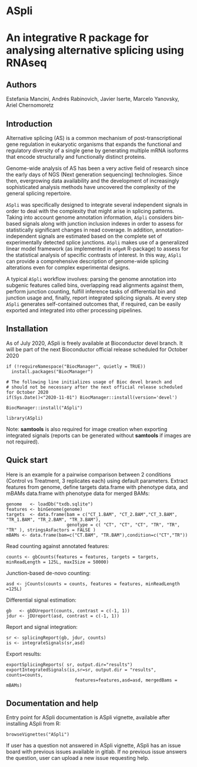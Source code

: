 # ASpli

# An integrative R package for analysing alternative splicing using RNAseq

## Authors
Estefania Mancini, Andrés Rabinovich, Javier Iserte, Marcelo Yanovsky, Ariel Chernomoretz

## Introduction
Alternative splicing (AS) is a common mechanism of post-transcriptional gene 
regulation in eukaryotic organisms that expands the functional and regulatory 
diversity of a single gene by generating multiple mRNA isoforms that encode 
structurally and functionally distinct proteins. 

Genome-wide analysis of AS has been a very active field of research since 
the early days of NGS (Next generation sequencing) technologies.  Since then, evergrowing data availability and the development of increasingly sophisticated analysis methods have uncovered the complexity of the general splicing repertoire.  

`ASpli` was specifically designed to integrate several independent signals in order to deal with the complexity that might arise in splicing patterns. Taking into account genome annotation information, `ASpli` considers bin-based signals along  with junction inclusion indexes in order to assess for statistically significant changes in read coverage. In addition, annotation-independent signals are estimated based on the complete set of experimentally detected splice junctions.  `ASpli` makes use of a generalized linear model framework (as implemented in `edgeR` R-package) to assess for the statistical  analysis of specific contrasts of interest. In this way, `ASpli` can provide a comprehensive description of genome-wide splicing alterations even for complex experimental designs. 

A typical `ASpli` workflow  involves: parsing the genome annotation into subgenic features called bins, overlapping read alignments against them, perform junction counting, fulfill inference tasks of differential bin and junction usage and, finally, report integrated splicing signals. At every step `ASpli` generates self-contained outcomes that, if required, can be easily exported and integrated into other processing pipelines. 

## Installation
As of July 2020, ASpli is freely available at Bioconductor devel branch. It will be part of the next Bioconductor official release scheduled for October 2020

    if (!requireNamespace("BiocManager", quietly = TRUE))
      install.packages("BiocManager")
   
    # The following line initializes usage of Bioc devel branch and 
    # should not be necessary after the next official release scheduled for October 2020
    if(Sys.Date()<"2020-11-01") BiocManager::install(version='devel')
   
    BiocManager::install("ASpli")
   
    library(ASpli)
    


Note: **samtools** is also required for image creation when exporting integrated signals (reports can be generated without **samtools** if images are not required).

## Quick start
Here is an example for a pairwise comparison between 2 conditions (Control vs Treatment, 3 replicates each) using default parameters.
Extract features from genome, define targets data.frame with phenotype data, and mBAMs data.frame with phenotype data for merged BAMs:

    genome   <- loadDb("txdb.sqlite")
    features <- binGenome(genome)
    targets  <- data.frame(bam = c("CT_1.BAM", "CT_2.BAM","CT_3.BAM", "TR_1.BAM", "TR_2.BAM", "TR_3.BAM"), 
                           genotype = c( "CT", "CT", "CT", "TR", "TR", "TR" ), stringsAsFactors = FALSE )
    mBAMs <- data.frame(bam=c("CT.BAM", "TR.BAM"),condition=c("CT","TR"))
    
Read counting against annotated features:

    counts <- gbCounts(features = features, targets = targets, minReadLength = 125L, maxISize = 50000)
    
Junction-based de-novo counting:

    asd <- jCounts(counts = counts, features = features, minReadLength =125L)
    
Differential signal estimation:

    gb   <- gbDUreport(counts, contrast = c(-1, 1))
    jdur <- jDUreport(asd, contrast = c(-1, 1))
    
Report and signal integration:

    sr <- splicingReport(gb, jdur, counts)
    is <- integrateSignals(sr,asd)
    
Export results:

    exportSplicingReports( sr, output.dir="results")
    exportIntegratedSignals(is,sr=sr, output.dir = "results", counts=counts,
                              features=features,asd=asd, mergedBams = mBAMs)

## Documentation and help
Entry point for ASpli documentation is ASpli vignette, available after installing ASpli from R:

    browseVignettes("ASpli")
    
If user has a question not answered in ASpli vignette, ASpli has an issue board with previous issues available in gitlab.
If no previous issue answers the question, user can upload a new issue requesting help.
